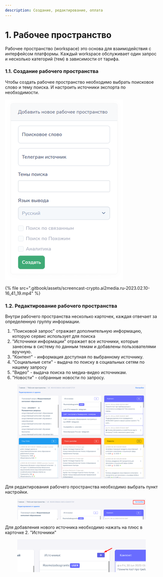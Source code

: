 ```yaml
---
description: Создание, редактирование, оплата
---
```


# 1. Рабочее пространство

Рабочее пространство (workspace) это основа для взаимодействия с интерфейсом платформы. Каждый workspace обслуживает один запрос и несколько категорий (тем) в зависимости от тарифа.

### 1.1. Создание рабочего пространства

Чтобы создать рабочее пространство необходимо выбрать поисковое слово и тему поиска. И настроить источники экспорта по необходимости.&#x20;

![](<.gitbook/assets/image (4) (1).png>)

{% file src=".gitbook/assets/screencast-crypto.ai2media.ru-2023.02.10-16_41_19.mp4" %}

### 1.2. Редактирование рабочего пространства

Внутри рабочего пространства несколько карточек, каждая отвечает за определенную группу информации.&#x20;

1. "Поисковой запрос" отражает дополнительную информацию, которую сервис использует для поиска
2. "Источники информации" отражает все источники, которые занесены в систему по данным темам и добавлены пользователями вручную.&#x20;
3. "Контент" - информация доступная по выбранному источнику.
4. "Социальные сети" - выдача по поиску в социальных сетям по нашему запросу
5. "Видео" - выдача поиска по медиа-видео источникам.
6. "Новости" - собранные новости по запросу.

<figure><img src=".gitbook/assets/image (1).png" alt=""><figcaption></figcaption></figure>

Для редактирования рабочего пространства необходимо выбрать пункт настройки.

<figure><img src=".gitbook/assets/image (7).png" alt=""><figcaption></figcaption></figure>

Для добавления нового источника необходимо нажать на плюс в карточке 2. "Источники"

<figure><img src=".gitbook/assets/image (9).png" alt=""><figcaption></figcaption></figure>
